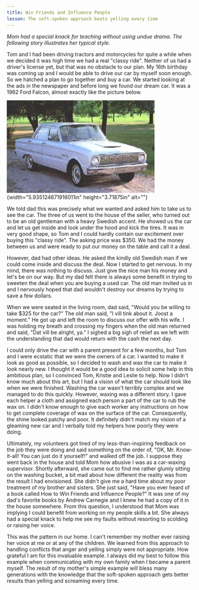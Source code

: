 ```yaml
---
title: Win Friends and Influence People
lesson: The soft-spoken approach beats yelling every time
---
```


_Mom had a special knack for teaching without using undue drama. The
following story illustrates her typical style._

Tom and I had been driving tractors and motorcycles for quite a while
when we decided it was high time we had a real "classy ride". Neither of
us had a driver's license yet, but that was no obstacle to our plan. My
16th birthday was coming up and I would be able to drive our car by
myself soon enough. So we hatched a plan to go together and buy a car.
We started looking at the ads in the newspaper and before long we found
our dream car. It was a 1962 Ford Falcon, almost exactly like the
picture below.

![](md/08_Win_Friends_and_Influence_People-media/media/image1.jpeg){width="5.935124671916011in"
height="3.71875in" alt=""}

We told dad this was precisely what we wanted and asked him to take us
to see the car. The three of us went to the house of the seller, who
turned out to be an old gentleman with a heavy Swedish accent. He showed
us the car and let us get inside and look under the hood and kick the
tires. It was in very good shape, so Tom and I could hardly contain our
excitement over buying this "classy ride". The asking price was $350.
We had the money between us and were ready to put our money on the table
and call it a deal.

However, dad had other ideas. He asked the kindly old Swedish man if we
could come inside and discuss the deal. Now I started to get nervous. In
my mind, there was nothing to discuss. Just give the nice man his money
and let's be on our way. But my dad felt there is always some benefit in
trying to sweeten the deal when you are buying a used car. The old man
invited us in and I nervously hoped that dad wouldn't destroy our dreams
by trying to save a few dollars.

When we were seated in the living room, dad said, "Would you be willing
to take \$325 for the car?" The old man said, "I vill tink about it.
Joost a moment." He got up and left the room to discuss our offer with
his wife. I was holding my breath and crossing my fingers when the old
man returned and said, "Dat vill be alright, ya." I sighed a big sigh of
relief as we left with the understanding that dad would return with the
cash the next day.

I could only drive the car with a parent present for a few months, but
Tom and I were ecstatic that we were the owners of a car. I wanted to
make it look as good as possible, so I decided to wash and wax the car
to make it look nearly new. I thought it would be a good idea to solicit
some help in this ambitious plan, so I convinced Tom, Kristie and Leslie
to help. Now I didn't know much about this art, but I had a vision of
what the car should look like when we were finished. Washing the car
wasn't terribly complex and we managed to do this quickly. However,
waxing was a different story. I gave each helper a cloth and assigned
each person a part of the car to rub the wax on. I didn't know enough to
give each worker any instructions on how to get complete coverage of wax
on the surface of the car. Consequently, the shine looked patchy and
poor. It definitely didn't match my vision of a gleaming new car and I
verbally told my helpers how poorly they were doing.

Ultimately, my volunteers got tired of my less-than-inspiring feedback
on the job they were doing and said something on the order of, "OK, Mr.
Know-it-all! You can just do it yourself!" and walked off the job. I
suppose they went back in the house and told Mom how abusive I was as a
car-waxing supervisor. Shortly afterward, she came out to find me rather
glumly sitting on the washing bucket, a bit mad about how different the
reality was from the result I had envisioned. She didn't give me a hard
time about my poor treatment of my brother and sisters. She just said,
"Have you ever heard of a book called How to Win Friends and Influence
People?" It was one of my dad's favorite books by Andrew Carnegie and I
knew he had a copy of it in the house somewhere. From this question, I
understood that Mom was implying I could benefit from working on my
people skills a bit. She always had a special knack to help me see my
faults without resorting to scolding or raising her voice.

This was the pattern in our home. I can't remember my mother ever
raising her voice at me or at any of the children. We learned from this
approach to handling conflicts that anger and yelling simply were not
appropriate. How grateful I am for this invaluable example. I always did
my best to follow this example when communicating with my own family
when I became a parent myself. The result of my mother's simple example
will bless many generations with the knowledge that the soft-spoken
approach gets better results than yelling and screaming every time.
